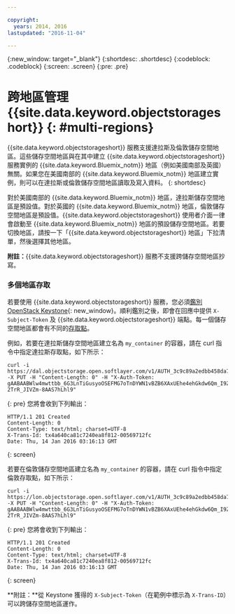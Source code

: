 ```yaml
---

copyright:
  years: 2014, 2016
lastupdated: "2016-11-04"

---
```

{:new_window: target="_blank"}
{:shortdesc: .shortdesc}
{:codeblock: .codeblock}
{:screen: .screen}
{:pre: .pre}

# 跨地區管理 {{site.data.keyword.objectstorageshort}} {: #multi-regions}


{{site.data.keyword.objectstorageshort}} 服務支援達拉斯及倫敦儲存空間地區。這些儲存空間地區與在其中建立 {{site.data.keyword.objectstorageshort}} 服務實例的 {{site.data.keyword.Bluemix_notm}} 地區（例如美國南部及英國）無關。如果您在美國南部的 {{site.data.keyword.Bluemix_notm}} 地區建立實例，則可以在達拉斯或倫敦儲存空間地區讀取及寫入資料。
{: shortdesc}

對於美國南部的 {{site.data.keyword.Bluemix_notm}} 地區，達拉斯儲存空間地區是預設值。對於英國的 {{site.data.keyword.Bluemix_notm}} 地區，倫敦儲存空間地區是預設值。{{site.data.keyword.objectstorageshort}} 使用者介面一律會啟動至 {{site.data.keyword.Bluemix_notm}} 地區的預設儲存空間地區。若要切換地區，請按一下「{{site.data.keyword.objectstorageshort}} 地區」下拉清單，然後選擇其他地區。

**附註：**{{site.data.keyword.objectstorageshort}} 服務不支援跨儲存空間地區抄寫。

### 多個地區存取

若要使用 {{site.data.keyword.objectstorageshort}} 服務，您必須[鑑別 OpenStack Keystone](../ObjectStorage/os_security.html#keystone-authentication){: new_window}。順利鑑別之後，即會在回應中提供 `X-Subject-Token` 及 {{site.data.keyword.objectstorageshort}} 端點。每一個儲存空間地區都會有不同的[存取點](../ObjectStorage/os_api.html#access-points)。


例如，若要在達拉斯儲存空間地區建立名為 `my_container` 的容器，請在 curl 指令中指定達拉斯存取點，如下所示：

  ```
  curl -i https://dal.objectstorage.open.softlayer.com/v1/AUTH_3c9c89a2edbb458da74a9e81e215da9e/my_container -X PUT -H "Content-Length: 0" -H "X-Auth-Token: gAABAABWlw4mwttbb_6G3LnTiGusyoOSEFMG7oTnDYWN1vBZB6XAxUEhe4ehGkdw6Qm_I9ZFFXr8fwcc2KaEbpWbQoglhAvrYTXbrkn8MvErLdnbcT0XK2t5L7lEZyyKQlsgmQWcrch9VOO_OiSKKToORZR7luI-2TrR_JIVZm-8AAS7hLhl9"
  ```
  {: pre}
您將會收到下列輸出：

  ```
  HTTP/1.1 201 Created
  Content-Length: 0
  Content-Type: text/html; charset=UTF-8
  X-Trans-Id: tx4a640ca81c7240ea8f812-00569712fc
  Date: Thu, 14 Jan 2016 03:16:13 GMT
  ```
  {: screen}

若要在倫敦儲存空間地區建立名為 `my_container` 的容器，請在 curl 指令中指定倫敦存取點，如下所示：

  ```
  curl -i https://lon.objectstorage.open.softlayer.com/v1/AUTH_3c9c89a2edbb458da74a9e81e215da9e/my_container -X PUT -H "Content-Length: 0" -H "X-Auth-Token: gAABAABWlw4mwttbb_6G3LnTiGusyoOSEFMG7oTnDYWN1vBZB6XAxUEhe4ehGkdw6Qm_I9ZFFXr8fwcc2KaEbpWbQoglhAvrYTXbrkn8MvErLdnbcT0XK2t5L7lEZyyKQlsgmQWcrch9VOO_OiSKKToORZR7luI-2TrR_JIVZm-8AAS7hLhl9"
  ```
  {: pre}
您將會收到下列輸出：

  ```
  HTTP/1.1 201 Created
  Content-Length: 0
  Content-Type: text/html; charset=UTF-8
  X-Trans-Id: tx4a640ca81c7240ea8f812-00569712fc
  Date: Thu, 14 Jan 2016 03:16:13 GMT
  ```
  {: screen}

**附註：**從 Keystone 獲得的 `X-Subject-Token`（在範例中標示為 `X-Trans-ID`）可以跨儲存空間地區運作。
